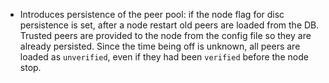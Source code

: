 * Introduces persistence of the peer pool: if the node flag for disc
  persistence is set, after a node restart old peers are loaded from the DB.
  Trusted peers are provided to the node from the config file so they are already
  persisted. Since the time being off is unknown, all peers are loaded as
  `unverified`, even if they had been `verified` before the node stop.
